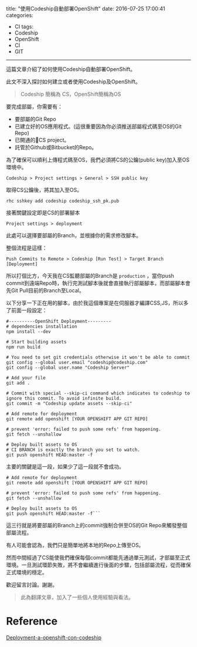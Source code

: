 title: "使用Codeship自動部署OpenShift"
date: 2016-07-25 17:00:41
categories: 
- CI
tags:
- Codeship
- OpenShift
- CI
- GIT
---




這篇文章介紹了如何使用Codeship自動部署OpenShift。

此文不深入探討如何建立或者使用Codeship及OpenShift。

 <!--more-->
 
> Codeship 簡稱為 CS，OpenShift簡稱為OS

要完成部屬，你需要有：

- 要部屬的Git Repo
- 已建立好的OS應用程式。(這很重要因為你必須推送部屬程式碼至OS的Git Repo)
- 已開通的CS project。
- 託管於Github或Bitbucket的Repo。

為了確保可以順利上傳程式碼至OS，我們必須將CS的公鑰(public key)加入至OS環境中。

	Codeship > Project settings > General > SSH public key

取得CS公鑰後，將其加入至OS。

	rhc sshkey add codeship codeship_ssh_pk.pub

接著關鍵設定即是CS的部署腳本

	Project settings > deployment
	
此處可以選擇要部屬的Branch，並根據你的需求修改腳本。

整個流程是這樣：

	Push Commits to Remote > Codeship [Run Test] > Target Branch [Deployment]

所以打個比方，今天我在CS監聽部屬的Branch是 `production` ，當你push commit到遠端Repo時，執行完測試腳本後就會直接執行部屬腳本，而部屬腳本會先Git Pull目前的Branch至Local。

以下分享一下正在用的腳本，由於我這個專案是在伺服器才編譯CSS,JS，所以多了前面一段設定：

	#----------OpenShift Deployment---------
	# dependencies installation
	npm install --dev
	
	# Start building assets
	npm run build
	
	# You need to set git credentials otherwise it won't be able to commit
	git config --global user.email "codeship@codeship.com"
	git config --global user.name "Codeship Server"
	
	# Add your file
	git add .
	
	# Commit with special --skip-ci command which indicates to codeship to ignore this commit. To avoid infinite build.	
	git commit -m "Codeship update assets --skip-ci"
	
	# Add remote for deployment
	git remote add openshift [YOUR OPENSHIFT APP GIT REPO]
	
	# prevent 'error: failed to push some refs' from happening.
	git fetch --unshallow
	
	# Deploy built assets to OS
	# CI BRANCH is exactly the branch you set to watch.
	git push openshift HEAD:master -f


主要的關鍵是這一段，如果少了這一段就不會成功。

	# Add remote for deployment
	git remote add openshift [YOUR OPENSHIFT APP GIT REPO]
	
	# prevent 'error: failed to push some refs' from happening.
	git fetch --unshallow
	
	# Deploy built assets to OS
	git push openshift HEAD:master -f```


這三行就是將要部屬的Branch上的commit強制合併至OS的Git Repo來觸發整個部屬流程。

有人可能會認為，我們只是簡單地將本地的Repo上傳至OS。

然而中間經過了CS能使我們確保每個commit都能先通過單元測試，才部屬至正式環境。一旦測試環節失敗，將不會繼續進行後面的步驟，包括部屬流程，從而確保正式環境的穩定。

歡迎留言討論。謝謝。

> 此為翻譯文章，加入了一些個人使用經驗與看法。


Reference
========
[Deployment-a-openshift-con-codeship](http://juanpabloaj.com/2014/07/23/Deployment-a-openshift-con-codeship/)